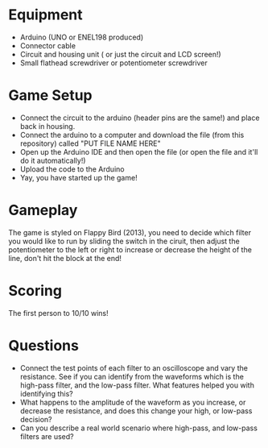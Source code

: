 # Equipment
- Arduino (UNO or ENEL198 produced)
- Connector cable
- Circuit and housing unit ( or just the circuit and LCD screen!)
- Small flathead screwdriver or potentiometer screwdriver

# Game Setup
- Connect the circuit to the arduino (header pins are the same!) and place back in housing.
- Connect the arduino to a computer and download the file (from this repository) called "PUT FILE NAME HERE"
- Open up the Arduino IDE and then open the file (or open the file and it'll do it automatically!)
- Upload the code to the Arduino
- Yay, you have started up the game!

# Gameplay
The game is styled on Flappy Bird (2013), you need to decide which filter you would like to run by sliding the switch in the ciruit,
then adjust the potentiometer to the left or right to increase or decrease the height of the line, don't hit the block at the end!

# Scoring
The first person to 10/10 wins!

# Questions
 - Connect the test points of each filter to an oscilloscope and vary the resistance. See if you can identify from the waveforms which is the high-pass filter, and the low-pass filter. What features helped you with identifying this?
 - What happens to the amplitude of the waveform as you increase, or decrease the resistance, and does this change your high, or low-pass decision?
 - Can you describe a real world scenario where high-pass, and low-pass filters are used?
